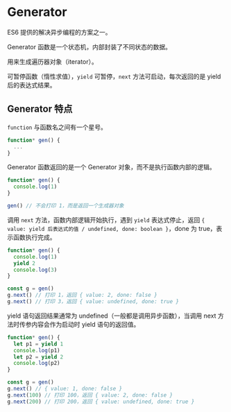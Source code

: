 # Generator

ES6 提供的解决异步编程的方案之一。

Generator 函数是一个状态机，内部封装了不同状态的数据。

用来生成遍历器对象（iterator）。

可暂停函数（惰性求值），`yield` 可暂停，`next` 方法可启动，每次返回的是 yield 后的表达式结果。

## Generator 特点

`function` 与函数名之间有一个星号。

```js
function* gen() {
  ...
}
```

Generator 函数返回的是一个 Generator 对象，而不是执行函数内部的逻辑。

```js
function* gen() {
  console.log(1)
}

gen() // 不会打印 1，而是返回一个生成器对象
```

调用 `next` 方法，函数内部逻辑开始执行，遇到 `yield` 表达式停止，返回 `{ value: yield 后表达式的值 / undefined, done: boolean }`，done 为 true，表示函数执行完成。

```js
function* gen() {
  console.log(1)
  yield 2
  console.log(3)
}

const g = gen()
g.next() // 打印 1，返回 { value: 2, done: false }
g.next() // 打印 3，返回 { value: undefined, done: true }
```

yield 语句返回结果通常为 undefined（一般都是调用异步函数），当调用 next 方法时传参内容会作为启动时 yield 语句的返回值。

```js
function* gen() {
  let p1 = yield 1
  console.log(p1)
  let p2 = yield 2
  console.log(p2)
}

const g = gen()
g.next() // { value: 1, done: false }
g.next(100) // 打印 100，返回 { value: 2, done: false }
g.next(200) // 打印 200，返回 { value: undefined, done: true }
```
